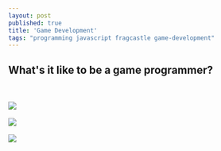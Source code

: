 ```yaml
---
layout: post
published: true
title: 'Game Development'
tags: "programming javascript fragcastle game-development"
---
```


## What's it like to be a game programmer?

<br /><br />
<img src="/assets/posts/game-development/collision-bug.gif" />
<br /><br />
<img src="/assets/posts/game-development/collision-bug-fixing.gif" />
<br /><br />
<img src="/assets/posts/game-development/collision-bug-fixed.gif" />
<br /><br />

